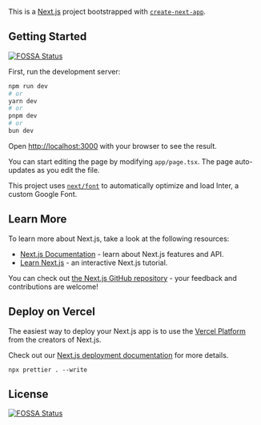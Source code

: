This is a [Next.js](https://nextjs.org/) project bootstrapped with [`create-next-app`](https://github.com/vercel/next.js/tree/canary/packages/create-next-app).

## Getting Started
[![FOSSA Status](https://app.fossa.com/api/projects/git%2Bgithub.com%2Fheyitsjoealongi%2Freact-orca.svg?type=shield)](https://app.fossa.com/projects/git%2Bgithub.com%2Fheyitsjoealongi%2Freact-orca?ref=badge_shield)


First, run the development server:

```bash
npm run dev
# or
yarn dev
# or
pnpm dev
# or
bun dev
```

Open [http://localhost:3000](http://localhost:3000) with your browser to see the result.

You can start editing the page by modifying `app/page.tsx`. The page auto-updates as you edit the file.

This project uses [`next/font`](https://nextjs.org/docs/basic-features/font-optimization) to automatically optimize and load Inter, a custom Google Font.

## Learn More

To learn more about Next.js, take a look at the following resources:

-   [Next.js Documentation](https://nextjs.org/docs) - learn about Next.js features and API.
-   [Learn Next.js](https://nextjs.org/learn) - an interactive Next.js tutorial.

You can check out [the Next.js GitHub repository](https://github.com/vercel/next.js/) - your feedback and contributions are welcome!

## Deploy on Vercel

The easiest way to deploy your Next.js app is to use the [Vercel Platform](https://vercel.com/new?utm_medium=default-template&filter=next.js&utm_source=create-next-app&utm_campaign=create-next-app-readme) from the creators of Next.js.

Check out our [Next.js deployment documentation](https://nextjs.org/docs/deployment) for more details.

```
npx prettier . --write
```


## License
[![FOSSA Status](https://app.fossa.com/api/projects/git%2Bgithub.com%2Fheyitsjoealongi%2Freact-orca.svg?type=large)](https://app.fossa.com/projects/git%2Bgithub.com%2Fheyitsjoealongi%2Freact-orca?ref=badge_large)